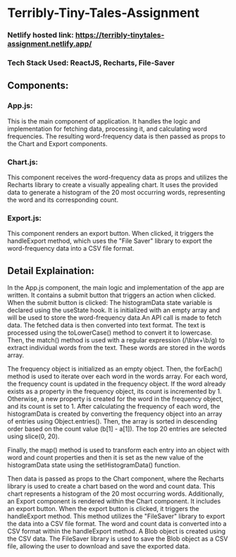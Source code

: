 # Terribly-Tiny-Tales-Assignment

### Netlify hosted link: https://terribly-tinytales-assignment.netlify.app/

### Tech Stack Used: ReactJS, Recharts, File-Saver

## Components:

### App.js:
This is the main component of application. It handles the logic and implementation for fetching data, processing it, and calculating word frequencies. The resulting word-frequency data is then passed as props to the Chart and Export components.

### Chart.js: 
This component receives the word-frequency data as props and utilizes the Recharts library to create a visually appealing chart. It uses the provided data to generate a histogram of the 20 most occurring words, representing the word and its corresponding count.

### Export.js: 
This component renders an export button. When clicked, it triggers the handleExport method, which uses the "File Saver" library to export the word-frequency data into a CSV file format.


## Detail Explaination: 


 In the App.js component, the main logic and implementation of the app are written. It contains a submit button that triggers an action when clicked.
When the submit button is clicked:
The histogramData state variable is declared using the useState hook. It is initialized with an empty array and will be used to store the word-frequency data.An API call is made to fetch data. The fetched data is then converted into text format.
The text is processed using the toLowerCase() method to convert it to lowercase. Then, the match() method is used with a regular expression (/\b\w+\b/g) to extract individual words from the text. These words are stored in the words array.

The frequency object is initialized as an empty object. Then, the forEach() method is used to iterate over each word in the words array.
For each word, the frequency count is updated in the frequency object. If the word already exists as a property in the frequency object, its count is incremented by 1. Otherwise, a new property is created for the word in the frequency object, and its count is set to 1.
After calculating the frequency of each word, the histogramData is created by converting the frequency object into an array of entries using Object.entries().
Then, the array is sorted in descending order based on the count value (b[1] - a[1]). The top 20 entries are selected using slice(0, 20). 

Finally, the map() method is used to transform each entry into an object with word and count properties and then it is set as the new value of the histogramData state using the setHistogramData() function.

Then data is passed as props to the Chart component, where the Recharts library is used to create a chart based on the word and count data. This chart represents a histogram of the 20 most occurring words.
Additionally, an Export component is rendered within the Chart component. It includes an export button.
When the export button is clicked, it triggers the handleExport method. This method utilizes the "FileSaver" library to export the data into a CSV file format.
The word and count data is converted into a CSV format within the handleExport method.
A Blob object is created using the CSV data.
The FileSaver library is used to save the Blob object as a CSV file, allowing the user to download and save the exported data. 



